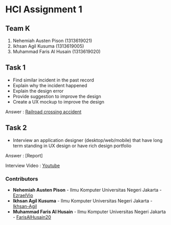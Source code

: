 # HCI Assignment 1

## Team K
1. Nehemiah Austen Pison    (1313619021)
2. Ikhsan Agil Kusuma       (1313619005)
3. Muhammad Faris Al Husain (1313619020)

## Task 1
- Find similar incident in the past record
- Explain why the incident happened
- Explain the design error
- Provide suggestion to improve the design
- Create a UX mockup to improve the design

Answer : [Railroad crossing accident](https://github.com/FarisAlHusain20/HCI-Assignment-1/blob/master/Task%201%20Report.md)

## Task 2
- Interview an application designer (desktop/web/mobile) that have long term standing in UX design or have rich design portfolio

Answer : [Report]

Interview Video : [Youtube](https://youtu.be/91elSZwtqko)

### Contributors
* **Nehemiah Austen Pison** - Ilmu Komputer Universitas Negeri Jakarta - [EzraelVio](https://github.com/EzraelVio)
* **Ikhsan Agil Kusuma** - Ilmu Komputer Universitas Negeri Jakarta - [Ikhsan-Agil](https://github.com/Ikhsan-Agil)
* **Muhammad Faris Al Husain** - Ilmu Komputer Universitas Negeri Jakarta - [FarisAlHusain20](https://github.com/FarisAlHusain20)
